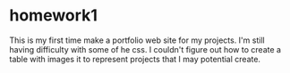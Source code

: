 # homework1
This is my first time make a portfolio web site for my projects.  I'm still having difficulty with some of he css.  I couldn't figure out how to create a table with images it to represent projects that I may potential create.